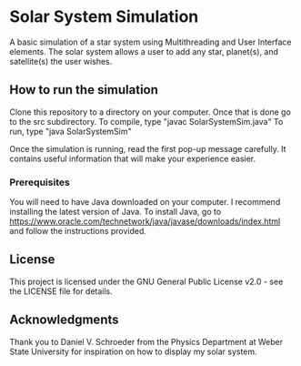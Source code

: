 # Solar System Simulation
A basic simulation of a star system using Multithreading and User Interface elements. The solar system allows a user to add any star, planet(s), and satellite(s) the user wishes. 

## How to run the simulation

Clone this repository to a directory on your computer. Once that is done go to the src subdirectory.
To compile, type "javac SolarSystemSim.java"
To run, type "java SolarSystemSim"

Once the simulation is running, read the first pop-up message carefully. It contains useful information that will make your experience easier. 

### Prerequisites

You will need to have Java downloaded on your computer. I recommend installing the latest version of Java.
To install Java, go to https://www.oracle.com/technetwork/java/javase/downloads/index.html and follow the instructions provided. 

## License

This project is licensed under the GNU General Public License v2.0 - see the LICENSE file for details.

## Acknowledgments

Thank you to Daniel V. Schroeder from the Physics Department at Weber State University for inspiration on how to display my solar system. 
